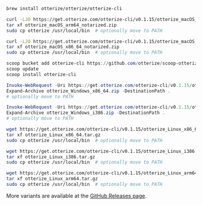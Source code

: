 <Tabs groupId="operating-systems">



<TabItem value="mac" label="Mac" default>
<Tabs>
<TabItem value="Brew" label="Brew">

```bash
brew install otterize/otterize/otterize-cli
``` 
</TabItem>
<TabItem value="Apple Silicon" label="Apple Silicon">

```bash
curl -LJO https://get.otterize.com/otterize-cli/v0.1.15/otterize_macOS_arm64_notarized.zip
tar xf otterize_macOS_arm64_notarized.zip
sudo cp otterize /usr/local/bin  # optionally move to PATH
```
</TabItem>
<TabItem value="Intel 64-bit" label="Intel 64-bit">

```bash
curl -LJO https://get.otterize.com/otterize-cli/v0.1.15/otterize_macOS_x86_64_notarized.zip
tar xf otterize_macOS_x86_64_notarized.zip
sudo cp otterize /usr/local/bin  # optionally move to PATH
```
</TabItem>
</Tabs>
</TabItem>

<TabItem value="windows" label="Windows">
<Tabs>
<TabItem value="scoop" label="scoop" default>

```PowerShell
scoop bucket add otterize-cli https://github.com/otterize/scoop-otterize-cli
scoop update
scoop install otterize-cli
```
</TabItem>
<TabItem value="64-bit" label="64-bit">

```PowerShell
Invoke-WebRequest -Uri https://get.otterize.com/otterize-cli/v0.1.15/otterize_Windows_x86_64.zip -OutFile otterize_Windows_x86_64.zip
Expand-Archive otterize_Windows_x86_64.zip -DestinationPath .
# optionally move to PATH
```
</TabItem>
<TabItem value="32-bit" label="32-bit">

```PowerShell
Invoke-WebRequest -Uri https://get.otterize.com/otterize-cli/v0.1.15/otterize_Windows_i386.zip -OutFile otterize_Windows_i386.zip
Expand-Archive otterize_Windows_i386.zip -DestinationPath .
# optionally move to PATH
```
</TabItem>
</Tabs>
</TabItem>
<TabItem value="linux" label="Linux">
<Tabs>
<TabItem value="64-bit" label="64-bit">

```bash
wget https://get.otterize.com/otterize-cli/v0.1.15/otterize_Linux_x86_64.tar.gz
tar xf otterize_Linux_x86_64.tar.gz
sudo cp otterize /usr/local/bin  # optionally move to PATH
```
</TabItem>
<TabItem value="32-bit" label="32-bit">

```bash
wget https://get.otterize.com/otterize-cli/v0.1.15/otterize_Linux_i386.tar.gz
tar xf otterize_Linux_i386.tar.gz
sudo cp otterize /usr/local/bin  # optionally move to PATH
```
</TabItem>
<TabItem value="arm-64-bit" label="Arm 64-bit">

```bash
wget https://get.otterize.com/otterize-cli/v0.1.15/otterize_Linux_arm64.tar.gz
tar xf otterize_Linux_arm64.tar.gz
sudo cp otterize /usr/local/bin  # optionally move to PATH
```
</TabItem>
</Tabs>
</TabItem>

</Tabs>

More variants are available at the [GitHub Releases page](https://github.com/otterize/otterize-cli/releases).
